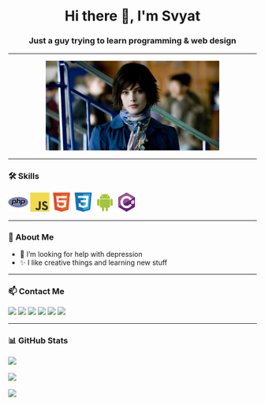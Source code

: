 <h1 align="center">Hi there 👋, I'm Svyat</h1>
<h3 align="center">Just a guy trying to learn programming & web design</h3>

---

<p align="center">
  <img src="https://github.com/svyat777/svyat777.github.io/blob/main/alice.png" width="70%" alt="profile image">
</p>

---

### 🛠 Skills

<p>
  <img src="https://raw.githubusercontent.com/devicons/devicon/master/icons/php/php-original.svg" width="40" />
  <img src="https://raw.githubusercontent.com/devicons/devicon/master/icons/javascript/javascript-original.svg" width="40" />
  <img src="https://raw.githubusercontent.com/devicons/devicon/master/icons/html5/html5-original.svg" width="40" />
  <img src="https://raw.githubusercontent.com/devicons/devicon/master/icons/css3/css3-original.svg" width="40" />
  <img src="https://raw.githubusercontent.com/devicons/devicon/master/icons/android/android-original.svg" width="40" />
  <img src="https://raw.githubusercontent.com/devicons/devicon/master/icons/csharp/csharp-original.svg" width="40" />
</p>

---

### 🤍 About Me

- 🤔 I’m looking for help with depression  
- ✨ I like creative things and learning new stuff  

---

### 📫 Contact Me

<p>
  <a href="https://github.com/svyat777"><img src="https://cdn.jsdelivr.net/npm/simple-icons@v9/icons/github.svg" width="32" /></a>
  <a href="https://www.instagram.com/wasntawesome"><img src="https://cdn.jsdelivr.net/npm/simple-icons@v9/icons/instagram.svg" width="32" /></a>
  <a href="https://youtube.com/@wasntawesome"><img src="https://cdn.jsdelivr.net/npm/simple-icons@v9/icons/youtube.svg" width="32" /></a>
  <a href="https://www.reddit.com/user/wasntawesome"><img src="https://cdn.jsdelivr.net/npm/simple-icons@v9/icons/reddit.svg" width="32" /></a>
  <a href="https://t.me/wasntawesome"><img src="https://cdn.jsdelivr.net/npm/simple-icons@v9/icons/telegram.svg" width="32" /></a>
  <a href="https://on.soundcloud.com/3G5j2A63VLIdAqjAdm"><img src="https://cdn.jsdelivr.net/npm/simple-icons@v9/icons/soundcloud.svg" width="32" /></a>
</p>

---

### 📊 GitHub Stats

<p>
  <img src="https://github-readme-stats.vercel.app/api?username=svyat777&show_icons=true" />
</p>

<p>
  <img src="https://github-readme-stats.vercel.app/api/top-langs/?username=svyat777" />
</p>

<p>
  <img src="https://github-profile-trophy.vercel.app/?username=svyat777" />
</p>
